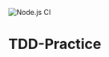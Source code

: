 ![Node.js CI](https://github.com/Aftertaste26/TDD-Practice/workflows/Node.js%20CI/badge.svg)

# TDD-Practice

